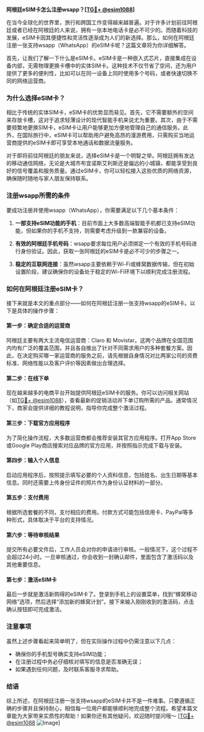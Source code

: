 **阿根廷eSIM卡怎么注册wsapp？[[TG💪+ @esim1088](https://t.me/s/esim1088)]**

在当今全球化的世界里，旅行和跨国工作变得越来越普遍。对于许多计划前往阿根廷或者已经在阿根廷的人来说，拥有一张本地电话卡是必不可少的。而随着科技的发展，eSIM卡因其便捷性和灵活性逐渐成为人们的新选择。那么，如何在阿根廷注册一张支持wsapp（WhatsApp）的eSIM卡呢？这篇文章将为你详细解答。

首先，让我们了解一下什么是eSIM卡。eSIM卡是一种嵌入式芯片，直接集成在设备内部，无需物理更换卡槽中的实体SIM卡。这种技术不仅节省了空间，还为用户提供了更多的便利性，比如可以在同一设备上同时使用多个号码，或者快速切换不同的网络运营商。

### **为什么选择eSIM卡？**

相比于传统的实体SIM卡，eSIM卡的优势显而易见。首先，它不需要额外的空间来存放卡槽，这对于追求轻薄设计的现代智能手机来说尤为重要。其次，由于不需要频繁地更换SIM卡，eSIM卡让用户能够更加方便地管理自己的通信服务。此外，在国际旅行中，eSIM卡可以帮助用户避免高昂的漫游费用，只需购买当地运营商提供的eSIM卡即可享受本地通话和数据流量服务。

对于即将前往阿根廷的朋友来说，选择eSIM卡是一个明智之举。阿根廷拥有发达的移动通信网络，无论是大城市布宜诺斯艾利斯还是偏远的小城镇，都能享受到良好的信号覆盖和服务质量。通过eSIM卡，你可以轻松接入这些优质的网络资源，确保随时随地与家人朋友保持联系。

### **注册wsapp所需的条件**

要成功注册并使用wsapp（WhatsApp），你需要满足以下几个基本条件：

1. **一部支持eSIM功能的手机**：目前市面上大多数高端智能手机都已支持eSIM功能，但如果你的手机不支持，则需要考虑升级到一款兼容的设备。
   
2. **有效的阿根廷手机号码**：wsapp要求每位用户必须绑定一个有效的手机号码进行身份验证。因此，获取一张阿根廷的eSIM卡是必不可少的步骤之一。

3. **稳定的互联网连接**：虽然wsapp主要依赖于Wi-Fi或蜂窝数据传输，但在初始设置阶段，建议确保你的设备处于稳定的Wi-Fi环境下以顺利完成注册流程。

### **如何在阿根廷注册eSIM卡？**

接下来就是本文的重点部分——如何在阿根廷注册一张支持wsapp的eSIM卡。以下是具体的操作步骤：

#### **第一步：确定合适的运营商**
阿根廷主要有两大主流电信运营商：Claro 和 Movistar。这两个品牌在全国范围内均有广泛的覆盖范围，并且各自推出了针对不同需求用户的多种套餐方案。因此，在决定购买哪一家运营商的服务之前，请先根据自身情况对比两家公司的资费标准、网络性能以及客户评价等因素做出合理选择。

#### **第二步：在线下单**
现在越来越多的电商平台开始提供阿根廷eSIM卡的服务。你可以访问相关网站（如[TG💪+ @esim1088](https://t.me/s/esim1088)），查看最新的促销活动并下单订购所需的产品。通常情况下，商家会提供详细的教程说明，指导你完成整个激活过程。

#### **第三步：下载官方应用程序**
为了简化操作流程，大多数运营商都会推荐安装其官方应用程序。打开App Store或Google Play商店搜索对应品牌的官方应用，并按照指示完成下载与安装。

#### **第四步：输入个人信息**
启动应用程序后，按照提示填写必要的个人资料信息，包括姓名、出生日期等基本信息。同时还需要上传身份证件的照片作为身份认证材料的一部分。

#### **第五步：支付费用**
根据所选套餐的不同，支付相应的费用。付款方式可能包括信用卡、PayPal等多种形式，具体取决于平台的支持情况。

#### **第六步：等待审核结果**
提交所有必要文件后，工作人员会对你的申请进行审核。一般情况下，这个过程不会超过24小时。一旦审核通过，你会收到一封确认邮件，里面包含了激活码以及其他重要信息。

#### **第七步：激活eSIM卡**
最后一步就是激活新购得的eSIM卡了。登录到手机上的设置菜单，找到“蜂窝移动网络”选项，然后选择“添加新的蜂窝计划”。接下来输入刚刚收到的激活码，点击确认按钮即可完成激活。

### **注意事项**
虽然上述步骤看起来简单明了，但在实际操作过程中仍需注意以下几点：

- 确保你的手机型号确实支持eSIM功能；
- 在注册过程中务必仔细核对填写的信息是否准确无误；
- 如果遇到任何问题，及时联系客服寻求帮助。

### **结语**

综上所述，在阿根廷注册一张支持wsapp的eSIM卡并不是一件难事。只要遵循正确的步骤并且保持耐心，相信每一位用户都能够顺利地完成整个流程。希望本篇文章能为大家带来实质性的帮助！如果你还有其他疑问，欢迎随时提问哦～ [[TG💪+ @esim1088](https://t.me/s/esim1088) ![Image](https://i.postimg.cc/4NQfJmqS/Snipaste-2025-05-13-00-14-12.png)]